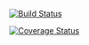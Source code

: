 [![Build Status](https://app.travis-ci.com/StephanieHou/swe1-app.svg?branch=main)](https://app.travis-ci.com/StephanieHou/swe1-app)

[![Coverage Status](https://coveralls.io/repos/github/StephanieHou/swe1-app/badge.svg?branch=main)](https://coveralls.io/github/StephanieHou/swe1-app?branch=main)
